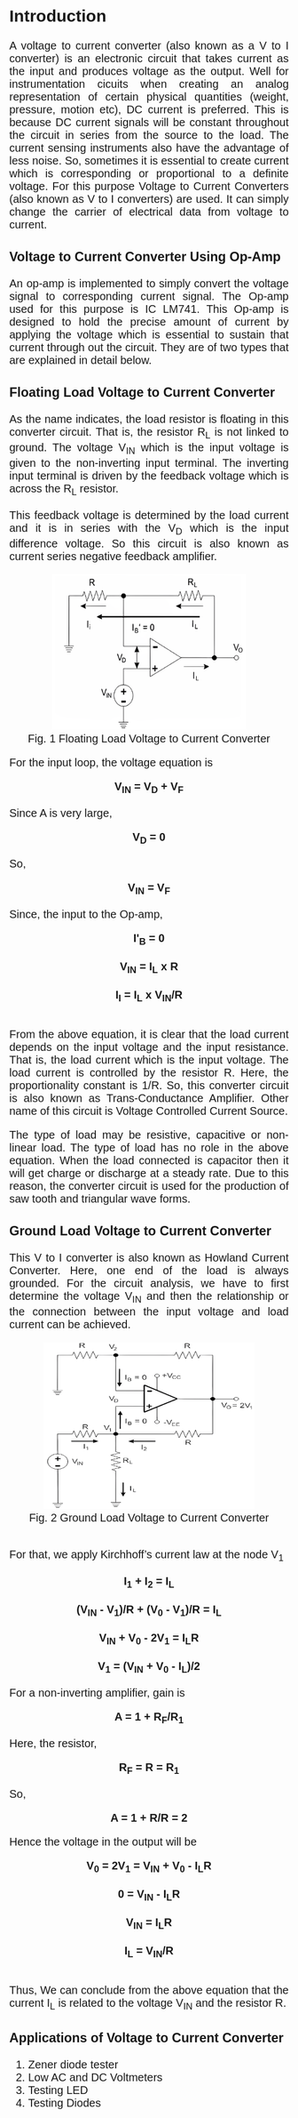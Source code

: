 <div style="font-family: 'Nunito Sans', sans-serif; font-size: 20px;text-align: justify;">
<h2>Introduction</h2>

A voltage to current converter (also known as a V to I converter) is an electronic circuit that takes current as the input and produces voltage as the output. Well for instrumentation cicuits when creating an analog representation of certain physical quantities (weight, pressure, motion etc), DC current is preferred. This is because DC current signals will be constant throughout the circuit in series from the source to the load. The current sensing instruments also have the advantage of less noise. So, sometimes it is essential to create current which is corresponding or proportional to a definite voltage. For this purpose Voltage to Current Converters (also known as V to I converters) are used. It can simply change the carrier of electrical data from voltage to current.<br>

### Voltage to Current Converter Using Op-Amp

An op-amp is implemented to simply convert the voltage signal to corresponding current signal. The Op-amp used for this purpose is IC LM741. This Op-amp is designed to hold the precise amount of current by applying the voltage which is essential to sustain that current through out the circuit. They are of two types that are explained in detail below.<br>

### Floating Load Voltage to Current Converter

As the name indicates, the load resistor is floating in this converter circuit. That is, the resistor R<sub>L</sub> is not linked to ground. The voltage V<sub>IN</sub> which is the input voltage is given to the non-inverting input terminal. The inverting input terminal is driven by the feedback voltage which is across the R<sub>L</sub> resistor.

This feedback voltage is determined by the load current and it is in series with the V<sub>D</sub> which is the input difference voltage. So this circuit is also known as current series negative feedback amplifier.

<center><img src="images/VC1.png" height="280" width="350"></center><center>Fig. 1 Floating Load Voltage to Current Converter</center>

For the input loop, the voltage equation is

<center><b>V<sub>IN</sub> = V<sub>D</sub> + V<sub>F</sub></b></center>

Since A is very large,

<center><b>V<sub>D</sub> = 0</b></center>

So,

<center><b>V<sub>IN</sub> = V<sub>F</sub></b></center>

Since, the input to the Op-amp,

<center><b>I'<sub>B</sub> = 0</b></center><br>

<center><b>V<sub>IN</sub> = I<sub>L</sub> x R</b></center><br>

<center><b>I<sub>I</sub> = I<sub>L</sub> x V<sub>IN</sub>/R</b></center><br>

From the above equation, it is clear that the load current depends on the input voltage and the input resistance. That is, the load current which is the input voltage. The load current is controlled by the resistor R. Here, the proportionality constant is 1/R. So, this converter circuit is also known as Trans-Conductance Amplifier. Other name of this circuit is Voltage Controlled Current Source.

The type of load may be resistive, capacitive or non-linear load. The type of load has no role in the above equation. When the load connected is capacitor then it will get charge or discharge at a steady rate. Due to this reason, the converter circuit is used for the production of saw tooth and triangular wave forms.

### Ground Load Voltage to Current Converter

This V to I converter is also known as Howland Current Converter. Here, one end of the load is always grounded. For the circuit analysis, we have to first determine the voltage V<sub>IN</sub> and then the relationship or the connection between the input voltage and load current can be achieved.

<center><img src="images/VC2.png" height="300" width="380"></center><center>Fig. 2 Ground Load Voltage to Current Converter</center><br>

For that, we apply Kirchhoff’s current law at the node V<sub>1</sub>

<center><b>I<sub>1</sub> + I<sub>2</sub> = I<sub>L</sub></b></center><br>

<center><b>(V<sub>IN</sub> - V<sub>1</sub>)/R  + (V<sub>0</sub> - V<sub>1</sub>)/R = I<sub>L</sub></b></center><br>

<center><b>V<sub>IN</sub> + V<sub>0</sub> - 2V<sub>1</sub> = I<sub>L</sub>R</b></center><br>

<center><b>V<sub>1</sub> = (V<sub>IN</sub>  + V<sub>0</sub> - I<sub>L</sub>)/2</b></center>

For a non-inverting amplifier, gain is

<center><b>A = 1 + R<sub>F</sub>/R<sub>1</sub></b></center>

Here, the resistor,

<center><b>R<sub>F</sub> = R = R<sub>1</sub></b></center>

So,

<center><b>A = 1 + R/R = 2</b></center>

Hence the voltage in the output will be

<center><b>V<sub>0</sub> = 2V<sub>1</sub> = V<sub>IN</sub> + V<sub>0</sub> - I<sub>L</sub>R</b></center><br>

<center><b>0 = V<sub>IN</sub> - I<sub>L</sub>R</b></center><br>

<center><b>V<sub>IN</sub> = I<sub>L</sub>R</b></center><br>

<center><b>I<sub>L</sub> = V<sub>IN</sub>/R</b></center><br>

Thus, We can conclude from the above equation that the current I<sub>L</sub> is related to the voltage V<sub>IN</sub> and the resistor R.
    
### Applications of Voltage to Current Converter

1.	Zener diode tester<br>
2.	Low AC and DC Voltmeters<br>
3.	Testing LED<br>
4.	Testing Diodes<br>
